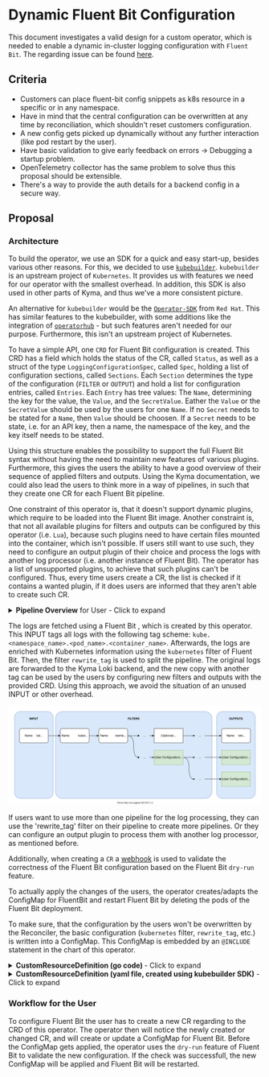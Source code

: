 # Dynamic Fluent Bit Configuration

This document investigates a valid design for a custom operator, which is needed to enable a dynamic in-cluster logging configuration with `Fluent Bit`. The regarding issue can be found [here](https://github.com/kyma-project/kyma/issues/11105).

## Criteria
- Customers can place fluent-bit config snippets as k8s resource in a specific or in any namespace.
- Have in mind that the central configuration can be overwritten at any time by reconciliation, which shouldn't reset customers configuration.
- A new config gets picked up dynamically without any further interaction (like pod restart by the user).
- Have basic validation to give early feedback on errors -> Debugging a startup problem.
- OpenTelemetry collector has the same problem to solve thus this proposal should be extensible.
- There's a way to provide the auth details for a backend config in a secure way.

## Proposal

### Architecture

To build the operator, we use an SDK for a quick and easy start-up, besides various other reasons. For this, we decided to use [`kubebuilder`](https://github.com/kubernetes-sigs/kubebuilder). `kubebuilder` is an upstream project of `Kubernetes`. It provides us with features we need for our operator with the smallest overhead. In addition, this SDK is also used in other parts of Kyma, and thus we've a more consistent picture.

An alternative for `kubebuilder` would be the [`Operator-SDK`](https://github.com/operator-framework/operator-sdk) from `Red Hat`. This has similar features to the kubebuilder, with some additions like the integration of [`operatorhub`](https://operatorhub.io/) - but such features aren't needed for our purpose. Furthermore, this isn't an upstream project of Kubernetes.

To have a simple API, one `CRD` for Fluent Bit configuration is created. This CRD has a field which holds the status of the CR, called `Status`, as well as a struct of the type `LoggingConfigurationSpec`, called `Spec`, holding a list of configuration sections, called `Sections`. Each `Section` determines the type of the configuration (`FILTER` or `OUTPUT`) and hold a list for configuration entries, called `Entries`. Each `Entry` has tree values: The `Name`, determining the key for the value, the `Value`, and the `SecretValue`. Eather the `Value` or the `SecretValue` should be used by the users for one `Name`. If no `Secret` needs to be stated for a `Name`, then `Value` should be choosen. If a `Secret` needs to be state, i.e. for an API key, then a name, the namespace of the key, and the key itself needs to be stated.

Using this structure enables the possibility to support the full Fluent Bit syntax without having the need to maintain new features of various plugins. Furthermore, this gives the users the ability to have a good overview of their sequence of applied filters and outputs. Using the Kyma documentation, we could also lead the users to think more in a way of pipelines, in such that they create one CR for each Fluent Bit pipeline.

One constraint of this operator is, that it doesn't support dynamic plugins, which require to be loaded into the Fluent Bit image. Another constraint is, that not all available plugins for filters and outputs can be configured by this operator (i.e. `Lua`), because such plugins need to have certain files mounted into the container, which isn't possible. If users still want to use such, they need to configure an output plugin of their choice and process the logs with another log processor (i.e. another instance of Fluent Bit). The operator has a list of unsupported plugins, to achieve that such plugins can't be configured. Thus, every time users create a CR, the list is checked if it contains a wanted plugin, if it does users are informed that they aren't able to create such CR.

<details>
<summary><b>Pipeline Overview</b> for User - Click to expand</summary>

![Thank you](images/fluentbit_CR_overview.svg)
</details>  

The logs are fetched using a Fluent Bit  , which is created by this operator. This INPUT tags all logs with the following tag scheme: `kube.<namespace_name>.<pod_name>.<container_name>`. Afterwards, the logs are enriched with Kubernetes information using the `kubernetes` filter of Fluent Bit. Then, the filter `rewrite_tag` is used to split the pipeline. The original logs are forwarded to the Kyma Loki backend, and the new copy with another tag can be used by the users by configuring new filters and outputs with the provided CRD. Using this approach, we avoid the situation of an unused INPUT or other overhead.

![Fluent Bit Pipeline Architecture](images/fluentbit_dynamic_config.svg)

If users want to use more than one pipeline for the log processing, they can use the 'rewrite_tag' filter on their pipeline to create more pipelines. Or they can configure an output plugin to process them with another log processor, as mentioned before.

Additionally, when creating a `CR` a [webhook](https://book.kubebuilder.io/cronjob-tutorial/webhook-implementation.html) is used to validate the correctness of the Fluent Bit configuration based on the Fluent Bit `dry-run` feature.

To actually apply the changes of the users, the operator creates/adapts the ConfigMap for FluentBit and restart Fluent Bit by deleting the pods of the Fluent Bit deployment.

To make sure, that the configuration by the users won't be overwritten by the Reconciler, the basic configuration (`kubernetes` filter, `rewrite_tag`, etc.) is written into a ConfigMap. This ConfigMap is embedded by an `@INCLUDE` statement in the chart of this operator.

<details>
  <summary><b>CustomResourceDefinition (go code) </b>- Click to expand</summary>

```go
package v1alpha1

import (
	metav1 "k8s.io/apimachinery/pkg/apis/meta/v1"
)

// EDIT THIS FILE!  THIS IS SCAFFOLDING FOR YOU TO OWN!
// NOTE: json tags are required.  Any new fields you add must have json tags for the fields to be serialized.

// LoggingConfigurationSpec defines the desired state of LoggingConfiguration
type LoggingConfigurationSpec struct {
	Sections []Section `json:"sections,omitempty"`
}

type Section struct {
	Type    string  `json:"type,omitempty"`
	Entries []Entry `json:"entries,omitempty"`
}

type Entry struct {
	Name        string      `json:"name,omitempty"`
	Value       string      `json:"value,omitempty"`
	SecretValue SecretValue `json:"secretValue,omitempty"`
}

type SecretValue struct {
	Name      string `json:"name,omitempty"`
	Namespace string `json:"namespace,omitempty"`
	Key       string `json:"key,omitempty"`
}

// LoggingConfigurationStatus defines the observed state of LoggingConfiguration
type LoggingConfigurationStatus struct {
	// INSERT ADDITIONAL STATUS FIELD - define observed state of cluster
	// Important: Run "make" to regenerate code after modifying this file
}

//+kubebuilder:object:root=true
//+kubebuilder:subresource:status

// LoggingConfiguration is the Schema for the loggingconfigurations API
type LoggingConfiguration struct {
	metav1.TypeMeta   `json:",inline"`
	metav1.ObjectMeta `json:"metadata,omitempty"`

	Spec   LoggingConfigurationSpec   `json:"spec,omitempty"`
	Status LoggingConfigurationStatus `json:"status,omitempty"`
}

//+kubebuilder:object:root=true

// LoggingConfigurationList contains a list of LoggingConfiguration
type LoggingConfigurationList struct {
	metav1.TypeMeta `json:",inline"`
	metav1.ListMeta `json:"metadata,omitempty"`
	Items           []LoggingConfiguration `json:"items"`
}

func init() {
	SchemeBuilder.Register(&LoggingConfiguration{}, &LoggingConfigurationList{})
}
```
</details>


<details>
  <summary><b>CustomResourceDefinition (yaml file, created using kubebuilder SDK)</b> - Click to expand</summary>

```yaml
---
apiVersion: apiextensions.k8s.io/v1
kind: CustomResourceDefinition
metadata:
  annotations:
    controller-gen.kubebuilder.io/version: v0.4.1
  creationTimestamp: null
  name: loggingconfigurations.telemetry.kyma-project.io
spec:
  group: telemetry.kyma-project.io
  names:
    kind: LoggingConfiguration
    listKind: LoggingConfigurationList
    plural: loggingconfigurations
    singular: loggingconfiguration
  scope: Namespaced
  versions:
  - name: v1alpha1
    schema:
      openAPIV3Schema:
        description: LoggingConfiguration is the Schema for the loggingconfigurations
          API
        properties:
          apiVersion:
            description: 'APIVersion defines the versioned schema of this representation
              of an object. Servers should convert recognized schemas to the latest
              internal value, and may reject unrecognized values. More info: https://git.k8s.io/community/contributors/devel/sig-architecture/api-conventions.md#resources'
            type: string
          kind:
            description: 'Kind is a string value representing the REST resource this
              object represents. Servers may infer this from the endpoint the client
              submits requests to. Cannot be updated. In CamelCase. More info: https://git.k8s.io/community/contributors/devel/sig-architecture/api-conventions.md#types-kinds'
            type: string
          metadata:
            type: object
          spec:
            description: LoggingConfigurationSpec defines the desired state of LoggingConfiguration
            properties:
              sections:
                items:
                  properties:
                    entries:
                      items:
                        properties:
                          name:
                            type: string
                          secretValue:
                            properties:
                              key:
                                type: string
                              name:
                                type: string
                              namespace:
                                type: string
                            type: object
                          value:
                            type: string
                        type: object
                      type: array
                    type:
                      type: string
                  type: object
                type: array
            type: object
          status:
            description: LoggingConfigurationStatus defines the observed state of
              LoggingConfiguration
            type: object
        type: object
    served: true
    storage: true
    subresources:
      status: {}
status:
  acceptedNames:
    kind: ""
    plural: ""
  conditions: []
  storedVersions: []
```
</details>

 

### Workflow for the User

To configure Fluent Bit the user has to create a new CR regarding to the CRD of this operator. The operator then will notice the newly created or changed CR, and will create or update a ConfigMap for Fluent Bit. Before the ConfigMap gets applied, the operator uses the `dry-run` feature of Fluent Bit to validate the new configuration. If the check was successfull, the new ConfigMap will be applied and Fluent Bit will be restarted.
